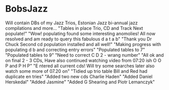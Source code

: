 # BobsJazz
Will contain DBs of my Jazz Trios, Estonian Jazz bi-annual jazz compilations and more...
"Tables in place Trio, CD and Track Next populate!"
"Wow! populating found some interesting anomolies! All now resolved and am ready to query this fabulous d a t a b"
"Thank you Dr Chuck Second cd population installed and all well!"
"Making progress with populating d b and correcting entry errors"
"Populated tables to 7"
"Populated tables to 9"
"Need to correct C D 2 - wrang number"
"All ok and on final 2 - 3 CDs, Have also continued watching video from 07:20 ish O O P and P H P" 
"E ntered all current cds! Will try some searches later also watch some more of 07.20 on"
"Tidied up trio table Bill and Red had duplicate en tries"
"Added two new cds Charlie Haden"
"Added Daniel Herskedal"
"Added Jasmine"
"Added G Shearing and Piotr Lemanczyk"